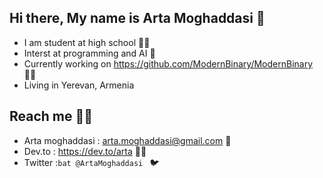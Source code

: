 <!--### Hi there 👋-->

<!--
**ArtaZDX/ArtaZDX** is a ✨ _special_ ✨ repository because its `README.md` (this file) appears on your GitHub profile.

Here are some ideas to get you started:

- 🔭 I’m currently working on ...
- 🌱 I’m currently learning ...
- 👯 I’m looking to collaborate on ...
- 🤔 I’m looking for help with ...
- 💬 Ask me about ...
- 📫 How to reach me: ...
- 😄 Pronouns: ...
- ⚡ Fun fact: ...
-->

## Hi there, My name is Arta Moghaddasi 👋

- I am student at high school 👨‍🎓
- Interst at programming and AI 🤖
- Currently working on <https://github.com/ModernBinary/ModernBinary> 🐱‍💻
- Living in Yerevan, Armenia

## Reach me 🐱‍🏍
- Arta moghaddasi : <arta.moghaddasi@gmail.com> 📨
- Dev.to : <https://dev.to/arta> 👨‍💻
- Twitter :```bat @ArtaMoghaddasi ``` 🐦
